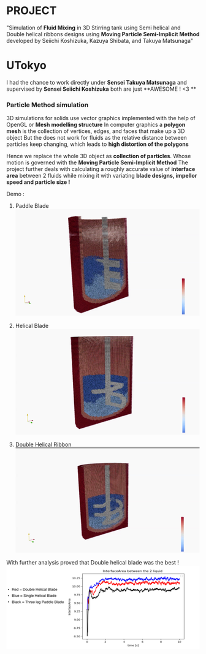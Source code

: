 # PROJECT
 "Simulation of **Fluid Mixing** in 3D Stirring tank using Semi helical and Double helical ribbons designs using **Moving Particle Semi-Implicit Method** developed by Seiichi Koshizuka, Kazuya Shibata, and Takuya Matsunaga" 
 
# UTokyo
I had the chance to work directly under **Sensei Takuya Matsunaga** and supervised by **Sensei Seiichi Koshizuka** both are just **AWESOME ! <3 **

### Particle Method simulation
3D simulations for solids use vector graphics implemented with the help of OpenGL or **Mesh modelling structure**
In computer graphics a **polygon mesh** is the collection of vertices, edges, and faces that make up a 3D object 
But the does not work for fluids as the relative distance between particles keep changing, which leads to **high distortion of the polygons** 

Hence we replace the whole 3D object as **collection of particles**. Whose motion is governed with the **Moving Particle Semi-Implicit Method**
The project further deals with calculating a roughly accurate value of **interface area** between 2 fluids while mixing it with variating **blade designs, impellor speed and particle size !**


Demo : 

1. Paddle Blade
![alt text](https://github.com/seepls/ParticleMethodSimulation/blob/master/Images/PADDLE.png)

2. Helical Blade
![alt text](https://github.com/seepls/ParticleMethodSimulation/blob/master/Images/SingleHelical.png)

3. Double Helical Ribbon
![alt text](https://github.com/seepls/ParticleMethodSimulation/blob/master/Images/DoubleHELICAL.png)



With further analysis proved that Double helical blade was the best !
![alt text](https://github.com/seepls/ParticleMethodSimulation/blob/master/Images/InterfaceAreaComparision.png)
